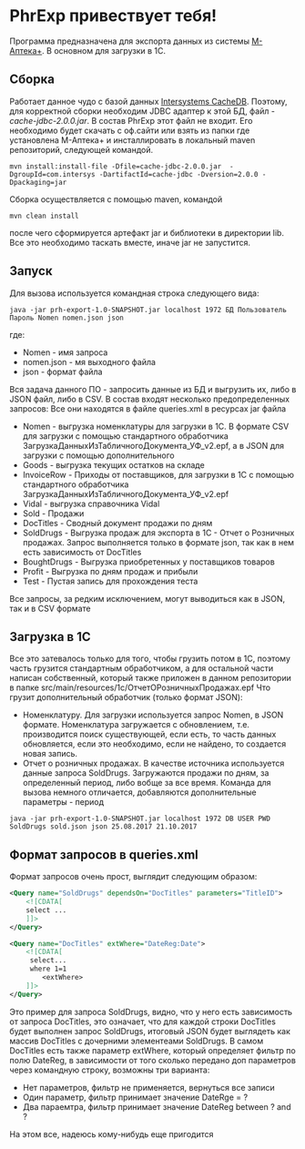 # PhrExp привествует тебя!

Программа предназначена для экспорта данных из системы [М-Аптека+](http://www.m-apteka.com/m-apteka-plus/o-programme-m-apteka-plyus/). 
В основном для загрузки в 1С.

## Сборка

Работает данное чудо с базой данных [Intersystems CacheDB](http://www.intersystems.com/ru/our-products/cache/cache-overview/). 
Поэтому, для корректной сборки необходим JDBC адаптер к этой БД, файл - *cache-jdbc-2.0.0.jar*. В состав PhrExp этот файл не входит.
Его необходимо будет скачать с оф.сайти или взять из папки где установлена М-Аптека+ и инсталлировать в локальный maven репозиторий, следующей командой.

`mvn install:install-file -Dfile=cache-jdbc-2.0.0.jar  -DgroupId=com.intersys -DartifactId=cache-jdbc -Dversion=2.0.0 -Dpackaging=jar`

Сборка осуществляется с помощью maven, командой

`mvn clean install`

после чего сформируется артефакт jar и библиотеки в директории lib. Все это необходимо таскать вместе, иначе jar не запустится.

## Запуск
Для вызова используется командная строка следующего вида:

`java -jar prh-export-1.0-SNAPSHOT.jar localhost 1972 БД Пользователь Пароль Nomen nomen.json json`

где:
* Nomen - имя запроса 
* nomen.json - мя выходного файла
* json - формат файла

Вся задача данного ПО - запросить данные из БД и выгрузить их, либо в JSON файл, либо в CSV. В состав входят несколько предопределенных запросов:
Все они находятся в файле queries.xml в ресурсах jar файла

* Nomen - выгрузка номенклатуры для загрузки в 1С. В формате CSV для загрузки с помощью стандартного обработчика  ЗагрузкаДанныхИзТабличногоДокумента_УФ_v2.epf, а в JSON для загрузки с помощью дополнительного
* Goods - выгрузка текущих остатков на складе
* InvoiceRow - Приходы от поставщиков, для загрузки в 1С с помощью стандартного обработчика ЗагрузкаДанныхИзТабличногоДокумента_УФ_v2.epf
* Vidal - выгрузка справочника Vidal
* Sold - Продажи
* DocTitles - Сводный документ продажи по дням
* SoldDrugs - Выгрузка продаж для экспорта в 1С - Отчет о Розничных продажах. Запрос выполняется только в формате json, так как в нем есть зависимость от DocTitles
* BoughtDrugs - Выгрузка приобретенных у поставщиков товаров
* Profit - Выгрузка по дням продаж и прибыли
* Test - Пустая запись для прохождения теста

Все запросы, за редким исключением, могут выводиться как в JSON, так и в CSV формате 

## Загрузка в 1С

Все это затевалось только для того, чтобы грузить потом в 1С, поэтому часть грузится стандартным обработчиком, а для остальной части написан собственный, который также приложен в данном репозитории в папке src/main/resources/1c/ОтчетОРозничныхПродажах.epf
Что грузит дополнительный обработчик (только формат JSON):
* Номенклатуру. Для загрузки используется запрос Nomen, в JSON формате. Номенклатура загружается с обновлением, т.е. производится поиск существующей, если есть, то часть данных обновляется, если это необходимо, если не найдено, то создается новая запись.
* Отчет о розничных продажах. В качестве источника используется данные запроса SoldDrugs. Загружаются продажи по дням, за определенный период, либо вобще за все время. Команда для вызова немного отличается, добавляются дополнительные параметры - период

`java -jar prh-export-1.0-SNAPSHOT.jar localhost 1972 DB USER PWD SoldDrugs sold.json json 25.08.2017 21.10.2017`

## Формат запросов в queries.xml
Формат запросов очень прост, выглядит следующим образом:

```xml
<Query name="SoldDrugs" dependsOn="DocTitles" parameters="TitleID">
    <![CDATA[
    select ...
    ]]>
</Query>

<Query name="DocTitles" extWhere="DateReg:Date">
    <![CDATA[
     select...
     where 1=1
        <extWhere>
    ]]>
</Query>
```
Это пример для запроса SoldDrugs, видно, что у него есть зависимость от запроса DocTitles, это означает, что для каждой строки DocTitles будет выполнен запрос SoldDrugs, итоговый JSON будет выглядеть как массив DocTitles с дочерними элементеами SoldDrugs.
В самом DocTitles есть также параметр extWhere, который определяет фильтр по полю DateReg, в зависимости от того сколько передано доп параметров через командную строку, возможны три варианта:

* Нет параметров, фильтр не применяется, вернуться все записи
* Один параметр, фильтр принимает значение DateRge = ?
* Два параемтра, фильтр принимает значение DateReg between ? and ?

На этом все, надеюсь кому-нибудь еще пригодится
